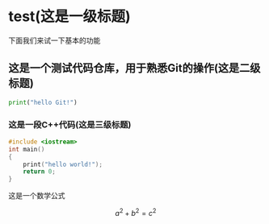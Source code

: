 # test(这是一级标题)
下面我们来试一下基本的功能
## 这是一个测试代码仓库，用于熟悉Git的操作(这是二级标题)
```python
print("hello Git!")
```
### 这是一段C++代码(这是三级标题)
```C++
#include <iostream>
int main()
{
    print("hello world!");
    return 0;
}
```
这是一个数学公式

$$a^2+b^2=c^2$$

